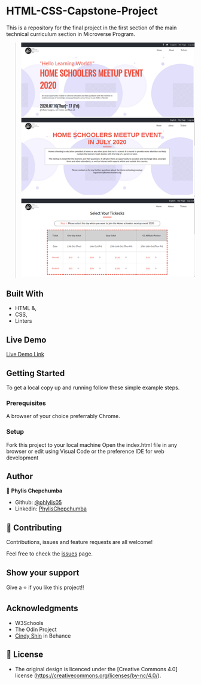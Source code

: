 # HTML-CSS-Capstone-Project
This is a repository for the final project in the first section of the main technical curriculum  section in Microverse Program.
> 

> ![screenshot](img/image1.png)
> ![screenshot](img/image2.png)
> ![screenshot](img/image3.png)

## Built With

- HTML &,
- CSS,
- Linters

## Live Demo

[Live Demo Link]()

## Getting Started

To get a local copy up and running follow these simple example steps.

### Prerequisites

A browser of your choice preferrably Chrome.

### Setup

Fork this project to your local machine
Open the index.html file in any browser or edit using Visual Code or the preference IDE for web development


## Author

👤 **Phylis Chepchumba**

- Github: [@phlylis05](https://github.com/phlylis05)
- Linkedin: [PhylisChepchumba](https://linkedin.com/PhylisChepchumba)

## 🤝 Contributing

Contributions, issues and feature requests are all welcome!

Feel free to check the [issues](https://github.com/Phylis05/HTML-CSS-Capstone-Project/issues) page.

## Show your support

Give a ⭐️ if you like this project!!

## Acknowledgments

- W3Schools
- The Odin Project 
- [Cindy Shin](https://www.behance.net/adagio07) in Behance

## 📝 License

- The original design is licenced under the [Creative Commons 4.0] license (https://creativecommons.org/licenses/by-nc/4.0/).

